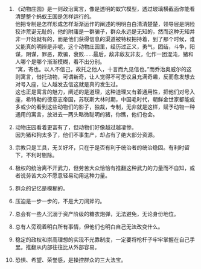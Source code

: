  1. 《动物庄园》是一则政治寓言，像是透明的蚁穴模型，透过玻璃横截面你能看清楚整个蚂蚁王国是怎样运行的。   
  他把专制是怎样形成怎样渐渐运作的阐述的明明白白清清楚楚，领导层是阴险狡诈荒诞无耻的，他的附庸是一群骗子，群众永远是无知的，然而这种无知并非一开始就有的，而是他们获得信息的渠道被特权把持着，到了那个时候，谁又能真的明辨是非呢，这个动物庄园里，经历过正义，勇气，团结，斗争，阳谋，阴谋，罪恶，欺骗，衰败……最后，敌非敌友非友，化作一团混沌，猪和人哪个是哪个渐渐模糊，看不出分别。   
    “寓，寄也。以人不信己，故托之他人，十言而九见信也。”而乔治奥威尔的这则寓言，借托动物，可谓新奇，让人觉得不可思议且充满奇趣，反而愈发想去对号入座，让人越发去信这就是真的发生过。   
    这也正是寓言的魅力，阐述的是道理，这种道理又有着通用性，把他们对号入座，希特勒的德意志帝国，苏联斯大林时期，中国毛时代，朝鲜金世家都能或多或少的看到这些动物们的影子，独裁，专制，无非就是这样，赋予动物一种通用的寓言，放进去一两头略微聪明的猪，你瞧，他们也会。

2. 动物庄园看着更富有了，但动物们好像越过越凄惨。  
因为猪和狗太多了，他们不事生产，却占有了绝大部分资源。

3. 宗教只是工具，无关好坏，只在于是否有利于统治者的统治稳固。有利时留下，不利时剔除。  

4. 极权的统治离不开武力，但劳苦大众恰恰有推翻这种武力的力量而不自知，或者说劳苦大众不愿意轻易动用这种力量。

5. 群众的记忆是模糊的。

6. 压迫是一步一步的，不是大刀阔斧的。

7. 总会有一些人沉溺于资产阶级的糖衣炮弹，无法避免，无论身份地位。

8. 总有人旁观着明白所有事情，但他们也明白自己无法改变什么。  

9. 稳定的政权和崇高理想的实现不光靠制度，一定要将枪杆子牢牢掌握在自己手里。推翻从内部往往比从外部容易。 

10. 恐惧、希望、荣誉感，是操控群众的三大法宝。 
